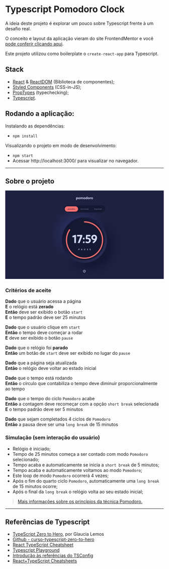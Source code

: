 # **Typescript Pomodoro Clock**

A ideia deste projeto é explorar um pouco sobre Typescript frente à um desafio real.

O conceito e layout da aplicação vieram do site FrontendMentor e você [pode conferir clicando aqui](https://www.frontendmentor.io/challenges/pomodoro-app-KBFnycJ6G).

Este projeto utilizou como boilerplate o `create-react-app` para Typescript.



## **Stack**
 * [React](https://pt-br.reactjs.org/) & [ReactDOM](https://pt-br.reactjs.org/docs/react-dom.html) (Biblioteca de componentes);
 * [Styled Components](https://styled-components.com/) (CSS-in-JS);
 * [PropTypes](https://pt-br.reactjs.org/docs/typechecking-with-proptypes.html) (typechecking);
 * [Typescript](https://www.typescriptlang.org/).

## **Rodando a aplicação:**

Instalando as dependências:

* `npm install`


Visualizando o projeto em modo de desenvolvimento:

* `npm start`
* Acessar http://localhost:3000/ para visualizar no navegador.

----

## **Sobre o projeto**

![Pomodoro Clock](./layout/pomodoro.jpg)

### **Critérios de aceite**

**Dado** que o usuário acessa a página  
**E** o relógio está **zerado**  
**Então** deve ser exibido o botão `start`  
**E** o tempo padrão deve ser 25 minutos  

**Dado** que o usuário clique em `start`  
**Então** o tempo deve começar a rodar  
**E** deve ser exibido o botão `pause`  

**Dado** que o relógio foi **parado**  
**Então** um botão de `start` deve ser exibido no lugar do `pause`  

**Dado** que a página seja atualizada  
**Então** o relógio deve voltar ao estado inicial  

**Dado** que o tempo está rodando  
**Então** o círculo que contabiliza o tempo deve diminuir proporcionalmente ao tempo  

**Dado** que o tempo do ciclo `Pomodoro` acabe  
**Então** a contagem deve recomeçar com a opção `short break` selecionada  
**E** o tempo padrão deve ser 5 minutos  

**Dado** que sejam completados 4 ciclos de `Pomodoro`  
**Então** a pausa deve ser uma `long break` de 15 minutos  

### **Simulação (sem interação do usuário)**

- Relógio é iniciado;
- Tempo de 25 minutos começa a ser contado com modo `Pomodoro` selecionado;
- Tempo acaba e automaticamente se inicia a `short break` de 5 minutos;
- Tempo acaba e automaticamente voltamos ao modo `Pomodoro`;
- Este loop de modo `Pomodoro` ocorrerá 4 vezes;
- Após o fim do quarto ciclo `Pomodoro`, automaticamente uma `long break` de 15 minutos ocorre;
- Após o final da `long break` o relógio volta ao seu estado inicial;

> [Mais informações sobre os princípios da técnica Pomodoro.](https://pt.wikipedia.org/wiki/T%C3%A9cnica_pomodoro#Passo-a-passo)

---

## **Referências de Typescript**

- [TypeScript Zero to Hero](https://dev.to/glaucia86/lancamento-modulo-01-typescript-zero-to-hero-40n4), por Glaucia Lemos
- [Github - curso-typescript-zero-to-hero](https://github.com/glaucia86/curso-typescript-zero-to-hero)
- [React TypeScript Cheatsheet](https://react-typescript-cheatsheet.netlify.app/docs/basic/setup)
- [Typescript Playground](https://www.typescriptlang.org/play)
- [Introdução às referências do TSConfig](https://www.typescriptlang.org/pt/tsconfig)
- [React+TypeScript Cheatsheets](https://github.com/typescript-cheatsheets/react)

